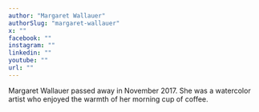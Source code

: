 ```yaml
---
author: "Margaret Wallauer"
authorSlug: "margaret-wallauer"
x: ""
facebook: ""
instagram: ""
linkedin: ""
youtube: ""
url: ""
---
```


Margaret Wallauer passed away in November 2017. She was a watercolor artist who enjoyed the warmth of her morning cup of coffee.
